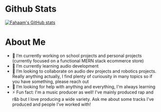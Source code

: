 # Github Stats
[![Fahaam's GitHub stats](https://github-readme-stats.vercel.app/api?username=fahaamtashfeen&theme=highcontrast)](https://github.com/fahaamtashfeen/github-readme-stats)

# About Me

- 🔭 I’m currently working on school projects and personal projects (currently focused on a functional MERN stack ecommerce store)
- 🌱 I’m currently learning audio development
- 👯 I’m looking to collaborate on audio dev projects and robotics projects. Really anything actually, I find plenty of curiousity in many topics so if you have something, please reach out
- 🤔 I’m looking for help with anything and everything, I'm always learning
- ⚡ Fun fact: I'm a music producer as well! I've mainly produced rap and r&b but I love producing a wide variety. Ask me about some tracks I've produced and people I've worked with!

